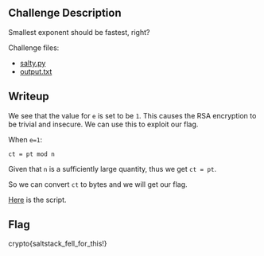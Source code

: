 ## Challenge Description
Smallest exponent should be fastest, right?

Challenge files:
  - [salty.py](salty_9854bdcadc3f8b8f58008a24d392c1bf.py)
  - [output.txt](output_95f558e889cc66920c24a961f1fb8181.txt)

## Writeup
We see that the value for `e` is set to be `1`. This causes the RSA encryption to be trivial and insecure. We can use this to exploit our flag.

When `e=1`:

`ct = pt mod n`


Given that `n` is a sufficiently large quantity, thus we get `ct = pt`.

So we can convert `ct` to bytes and we will get our flag.

[Here](script.py) is the script.

## Flag
crypto{saltstack_fell_for_this!}
